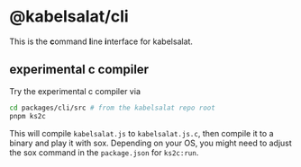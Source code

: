 # @kabelsalat/cli

This is the **c**ommand **l**ine **i**nterface for kabelsalat.

## experimental c compiler

Try the experimental c compiler via

```sh
cd packages/cli/src # from the kabelsalat repo root
pnpm ks2c
```

This will compile `kabelsalat.js` to `kabelsalat.js.c`, then compile it to a binary and play it with sox.
Depending on your OS, you might need to adjust the sox command in the `package.json` for `ks2c:run`.
